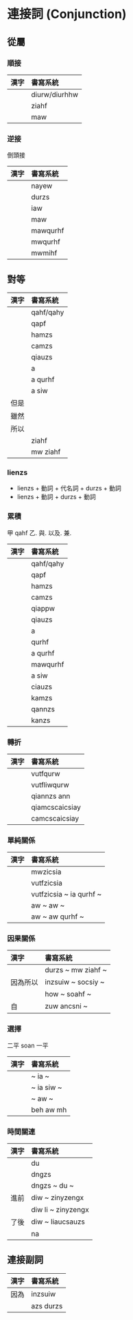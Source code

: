 # 連接詞 (Conjunction)

## 從屬

### 順接

| 漢字 | 書寫系統 |
| :--- | :--- |
|| diurw/diurhhw |
|| ziahf |
|| maw |

### 逆接

倒頭接

| 漢字 | 書寫系統 |
| :--- | :--- |
|| nayew |
|| durzs |
|| iaw |
|| maw |
|| mawqurhf |
|| mwqurhf |
|| mwmihf |

## 對等

| 漢字 | 書寫系統 |
| :--- | :--- |
|| qahf/qahy |
|| qapf |
|| hamzs |
|| camzs |
|| qiauzs |
|| a |
|| a qurhf |
|| a siw |
| 但是 ||
| 雖然 ||
| 所以 ||
|| ziahf |
|| mw ziahf |

### lienzs

* lienzs + 動詞 + 代名詞 + durzs + 動詞
* lienzs + 動詞 + durzs + 動詞

### 累積

甲 qahf 乙.
與. 以及. 兼.

| 漢字 | 書寫系統 |
| :--- | :--- |
|| qahf/qahy |
|| qapf |
|| hamzs |
|| camzs |
|| qiappw |
|| qiauzs |
|| a |
|| qurhf |
|| a qurhf |
|| mawqurhf |
|| a siw |
|| ciauzs |
|| kamzs |
|| qannzs |
|| kanzs |

### 轉折

| 漢字 | 書寫系統 |
| :--- | :--- |
|| vutfqurw |
|| vutfliwqurw |
|| qiannzs ann |
|| qiamcscaicsiay |
|| camcscaicsiay |

### 單純關係

| 漢字 | 書寫系統 |
| :--- | :--- |
|| mwzicsia |
|| vutfzicsia |
|| vutfzicsia ~ ia qurhf ~ |
|| aw ~ aw ~ |
|| aw ~ aw qurhf ~ |

### 因果關係

| 漢字 | 書寫系統 |
| :--- | :--- |
|| durzs ~ mw ziahf ~ |
| 因為所以 | inzsuiw ~ socsiy ~ |
|| how ~ soahf ~ |
| 自 | zuw ancsni ~ |

### 選擇

二平 soan 一平

| 漢字 | 書寫系統 |
| :--- | :--- |
|| ~ ia ~ |
|| ~ ia siw ~ |
|| ~ aw ~ |
|| beh aw mh |

### 時間關連

| 漢字 | 書寫系統 |
| :--- | :--- |
|| du |
|| dngzs |
|| dngzs ~ du ~ |
| 進前 | diw ~ zinyzengx |
|| diw li ~ zinyzengx |
| 了後 | diw ~ liaucsauzs |
|| na |

## 連接副詞

| 漢字 | 書寫系統 |
| :--- | :--- |
| 因為 | inzsuiw |
|| azs durzs |
